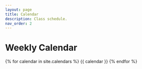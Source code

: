 ```yaml
---
layout: page
title: Calendar
description: Class schedule.
nav_order: 2
---
```


# Weekly Calendar

{% for calendar in site.calendars %}
  {{ calendar }}
{% endfor %}
